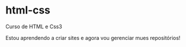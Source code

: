# html-css
 Curso de HTML e Css3

Estou aprendendo a  criar sites e agora vou gerenciar mues repositórios!